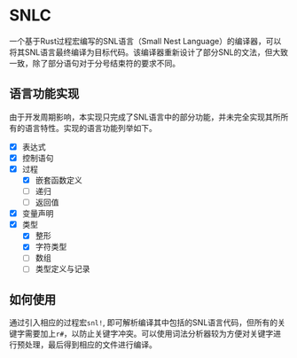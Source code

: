 # SNLC

一个基于Rust过程宏编写的SNL语言（Small Nest Language）的编译器，可以将其SNL语言最终编译为目标代码。该编译器重新设计了部分SNL的文法，但大致一致，除了部分语句对于分号结束符的要求不同。

## 语言功能实现

由于开发周期影响，本实现只完成了SNL语言中的部分功能，并未完全实现其所所有的语言特性。实现的语言功能列举如下。

- [x] 表达式
- [x] 控制语句
- [x] 过程
    - [x] 嵌套函数定义
    - [ ] 递归
    - [ ] 返回值
- [x] 变量声明
- [x] 类型
    - [x] 整形
    - [x] 字符类型
    - [ ] 数组
    - [ ] 类型定义与记录

## 如何使用

通过引入相应的过程宏`snl!`, 即可解析编译其中包括的SNL语言代码，但所有的关键字需要加上`r#`，以防止关键字冲突。可以使用词法分析器较为方便对关键字进行预处理，最后得到相应的文件进行编译。
